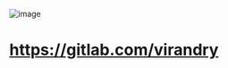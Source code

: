 ![image](https://about.gitlab.com/images/press/logo/jpg/gitlab-logo-1-color-black-rgb.jpg)
# https://gitlab.com/virandry

